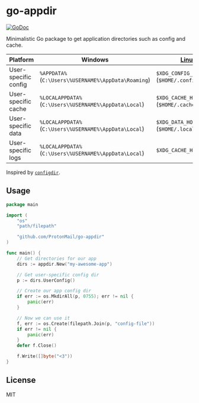 # go-appdir

[![GoDoc](https://godoc.org/github.com/ProtonMail/go-appdir?status.svg)](https://godoc.org/github.com/ProtonMail/go-appdir)

Minimalistic Go package to get application directories such as config and cache.

Platform | Windows | [Linux/BSDs] | [macOS]
-------- | ------- | ------------------------------------------------------------------------------------------ | -----
User-specific config | `%APPDATA%` (`C:\Users\%USERNAME%\AppData\Roaming`) | `$XDG_CONFIG_HOME` (`$HOME/.config`) | `$HOME/Library/Application Support`
User-specific cache | `%LOCALAPPDATA%` (`C:\Users\%USERNAME%\AppData\Local`) | `$XDG_CACHE_HOME` (`$HOME/.cache`) | `$HOME/Library/Caches`
User-specific data | `%LOCALAPPDATA%` (`C:\Users\%USERNAME%\AppData\Local`) | `$XDG_DATA_HOME` (`$HOME/.local/share`) | `$HOME/Library/Application Support`
User-specific logs | `%LOCALAPPDATA%` (`C:\Users\%USERNAME%\AppData\Local`) | `$XDG_CACHE_HOME/<name>/logs` | `$HOME/Library/Logs`

[Linux/BSDs]: https://specifications.freedesktop.org/basedir-spec/basedir-spec-latest.html
[macOS]: https://developer.apple.com/library/archive/documentation/FileManagement/Conceptual/FileSystemProgrammingGuide/FileSystemOverview/FileSystemOverview.html#//apple_ref/doc/uid/TP40010672-CH2-SW1

Inspired by [`configdir`](https://github.com/shibukawa/configdir).

## Usage

```go
package main

import (
	"os"
	"path/filepath"

	"github.com/ProtonMail/go-appdir"
)

func main() {
	// Get directories for our app
	dirs := appdir.New("my-awesome-app")

	// Get user-specific config dir
	p := dirs.UserConfig()

	// Create our app config dir
	if err := os.MkdirAll(p, 0755); err != nil {
		panic(err)
	}

	// Now we can use it
	f, err := os.Create(filepath.Join(p, "config-file"))
	if err != nil {
		panic(err)
	}
	defer f.Close()

	f.Write([]byte("<3"))
}
```

## License

MIT
